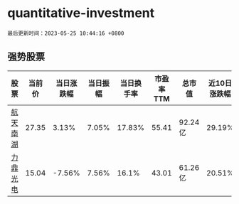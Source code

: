 # quantitative-investment

`最后更新时间：2023-05-25 10:44:16 +0800`

## 强势股票

|股票|当前价|当日涨跌幅|当日振幅|当日换手率|市盈率TTM|总市值|近10日涨跌幅|
|----|----|----|----|----|----|----|----|
|[航天南湖](https://xueqiu.com/S/SH688552)|27.35|3.13%|7.05%|17.83%|55.41|92.24亿|29.19%|
|[力鼎光电](https://xueqiu.com/S/SH605118)|15.04|-7.56%|7.56%|16.1%|43.01|61.26亿|20.51%|
